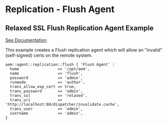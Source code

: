 # Replication - Flush Agent

## Relaxed SSL Flush Replication Agent Example

[See Documentation](https://docs.adobe.com/docs/en/aem/6-2/deploy/configuring/replication.html#Configuring%20your%20Replication%20Agents)

This example creates a Flush replication agent which will allow an "invalid" (self-signed) certs on the remote system.

~~~ puppet
aem::agent::replication::flush { 'Flush Agent' :
  home                 => '/opt/aem',
  name                 => 'flush',
  password             => 'admin',
  runmode              => 'author',
  trans_allow_exp_cert => true,
  trans_password       => 'admin',
  trans_ssl            => 'relaxed',
  trans_uri            => 'http://localhost:80/dispatcher/invalidate.cache',
  trans_user           => 'admin',
  username             => 'admin',
}
~~~
